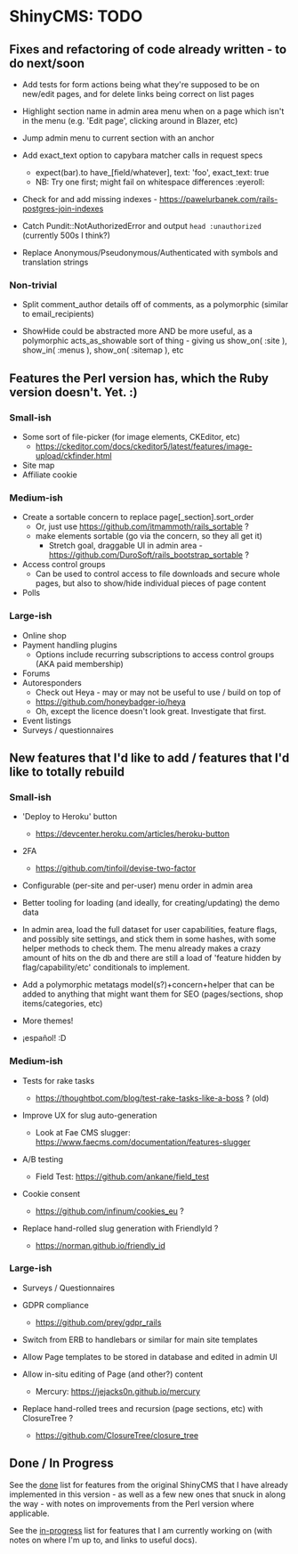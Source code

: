 # ShinyCMS: TODO

## Fixes and refactoring of code already written - to do next/soon

* Add tests for form actions being what they're supposed to be on new/edit pages, and for
  delete links being correct on list pages

* Highlight section name in admin area menu when on a page which isn't in the menu
  (e.g. 'Edit page', clicking around in Blazer, etc)

* Jump admin menu to current section with an anchor

* Add exact_text option to capybara matcher calls in request specs
  * expect(bar).to have_[field/whatever], text: 'foo', exact_text: true
  * NB: Try one first; might fail on whitespace differences :eyeroll:

* Check for and add missing indexes - https://pawelurbanek.com/rails-postgres-join-indexes

* Catch Pundit::NotAuthorizedError and output `head :unauthorized` (currently 500s I think?)

* Replace Anonymous/Pseudonymous/Authenticated with symbols and translation strings

### Non-trivial

* Split comment_author details off of comments, as a polymorphic (similar to email_recipients)

* ShowHide could be abstracted more AND be more useful, as a polymorphic acts_as_showable
  sort of thing - giving us show_on( :site ), show_in( :menus ), show_on( :sitemap ), etc


## Features the Perl version has, which the Ruby version doesn't. Yet. :)

### Small-ish

* Some sort of file-picker (for image elements, CKEditor, etc)
  * https://ckeditor.com/docs/ckeditor5/latest/features/image-upload/ckfinder.html
* Site map
* Affiliate cookie

### Medium-ish

* Create a sortable concern to replace page[_section].sort_order
  * Or, just use https://github.com/itmammoth/rails_sortable ?
  * make elements sortable (go via the concern, so they all get it)
    * Stretch goal, draggable UI in admin area - https://github.com/DuroSoft/rails_bootstrap_sortable ?
* Access control groups
  * Can be used to control access to file downloads and secure whole pages,
    but also to show/hide individual pieces of page content
* Polls

### Large-ish

* Online shop
* Payment handling plugins
  * Options include recurring subscriptions to access control groups (AKA paid membership)
* Forums
* Autoresponders
	* Check out Heya - may or may not be useful to use / build on top of
	* https://github.com/honeybadger-io/heya
	* Oh, except the licence doesn't look great. Investigate that first.
* Event listings
* Surveys / questionnaires


## New features that I'd like to add / features that I'd like to totally rebuild

### Small-ish

* 'Deploy to Heroku' button
  * https://devcenter.heroku.com/articles/heroku-button

* 2FA
  * https://github.com/tinfoil/devise-two-factor

* Configurable (per-site and per-user) menu order in admin area

* Better tooling for loading (and ideally, for creating/updating) the demo data

* In admin area, load the full dataset for user capabilities, feature flags,
  and possibly site settings, and stick them in some hashes, with some helper
  methods to check them. The menu already makes a crazy amount of hits on the
  db and there are still a load of 'feature hidden by flag/capability/etc'
  conditionals to implement.

* Add a polymorphic metatags model(s?)+concern+helper that can be added to anything
  that might want them for SEO (pages/sections, shop items/categories, etc)

* More themes!

* ¡español! :D

### Medium-ish

* Tests for rake tasks
  * https://thoughtbot.com/blog/test-rake-tasks-like-a-boss ? (old)

* Improve UX for slug auto-generation
  * Look at Fae CMS slugger: https://www.faecms.com/documentation/features-slugger

* A/B testing
  * Field Test: https://github.com/ankane/field_test

* Cookie consent
  * https://github.com/infinum/cookies_eu ?

* Replace hand-rolled slug generation with FriendlyId ?
  * https://norman.github.io/friendly_id


### Large-ish

* Surveys / Questionnaires

* GDPR compliance
  * https://github.com/prey/gdpr_rails

* Switch from ERB to handlebars or similar for main site templates

* Allow Page templates to be stored in database and edited in admin UI

* Allow in-situ editing of Page (and other?) content
  * Mercury: https://jejacks0n.github.io/mercury

* Replace hand-rolled trees and recursion (page sections, etc) with ClosureTree ?
  * https://github.com/ClosureTree/closure_tree


## Done / In Progress

See the [done](done.md) list for features from the original ShinyCMS that I have already implemented
in this version - as well as a few new ones that snuck in along the way - with notes on improvements
from the Perl version where applicable.

See the [in-progress](in-progress.md) list for features that I am currently working on
(with notes on where I'm up to, and links to useful docs).
